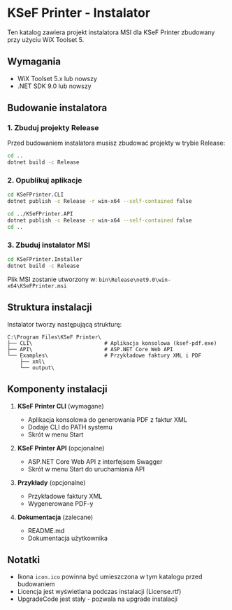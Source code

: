 # KSeF Printer - Instalator

Ten katalog zawiera projekt instalatora MSI dla KSeF Printer zbudowany przy użyciu WiX Toolset 5.

## Wymagania

- WiX Toolset 5.x lub nowszy
- .NET SDK 9.0 lub nowszy

## Budowanie instalatora

### 1. Zbuduj projekty Release

Przed budowaniem instalatora musisz zbudować projekty w trybie Release:

```bash
cd ..
dotnet build -c Release
```

### 2. Opublikuj aplikacje

```bash
cd KSeFPrinter.CLI
dotnet publish -c Release -r win-x64 --self-contained false

cd ../KSeFPrinter.API
dotnet publish -c Release -r win-x64 --self-contained false
cd ..
```

### 3. Zbuduj instalator MSI

```bash
cd KSeFPrinter.Installer
dotnet build -c Release
```

Plik MSI zostanie utworzony w: `bin\Release\net9.0\win-x64\KSeFPrinter.msi`

## Struktura instalacji

Instalator tworzy następującą strukturę:

```
C:\Program Files\KSeF Printer\
├── CLI\                       # Aplikacja konsolowa (ksef-pdf.exe)
├── API\                       # ASP.NET Core Web API
└── Examples\                  # Przykładowe faktury XML i PDF
    ├── xml\
    └── output\
```

## Komponenty instalacji

1. **KSeF Printer CLI** (wymagane)
   - Aplikacja konsolowa do generowania PDF z faktur XML
   - Dodaje CLI do PATH systemu
   - Skrót w menu Start

2. **KSeF Printer API** (opcjonalne)
   - ASP.NET Core Web API z interfejsem Swagger
   - Skrót w menu Start do uruchamiania API

3. **Przykłady** (opcjonalne)
   - Przykładowe faktury XML
   - Wygenerowane PDF-y

4. **Dokumentacja** (zalecane)
   - README.md
   - Dokumentacja użytkownika

## Notatki

- Ikona `icon.ico` powinna być umieszczona w tym katalogu przed budowaniem
- Licencja jest wyświetlana podczas instalacji (License.rtf)
- UpgradeCode jest stały - pozwala na upgrade instalacji
